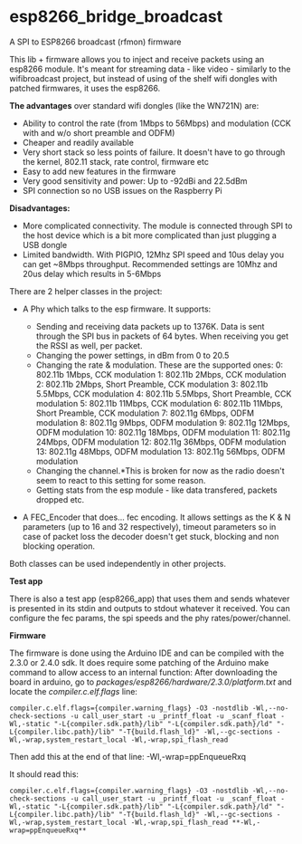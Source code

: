 # esp8266_bridge_broadcast
A SPI to ESP8266 broadcast (rfmon) firmware

This lib + firmware allows you to inject and receive packets using an esp8266 module.
It's meant for streaming data - like video - similarly to the wifibroadcast project, but instead of using of the shelf wifi dongles with patched firmwares, it uses the esp8266.

**The advantages** over standard wifi dongles (like the WN721N) are:
* Ability to control the rate (from 1Mbps to 56Mbps) and modulation (CCK with and w/o short preamble and ODFM) 
* Cheaper and readily available
* Very short stack so less points of failure. It doesn't have to go through the kernel, 802.11 stack, rate control, firmware etc
* Easy to add new features in the firmware
* Very good sensitivity and power: Up to -92dBi and 22.5dBm
* SPI connection so no USB issues on the Raspberry Pi

**Disadvantages:**

* More complicated connectivity. The module is connected through SPI to the host device which is a bit more complicated than just plugging a USB dongle
* Limited bandwidth. With PIGPIO, 12Mhz SPI speed and 10us delay you can get ~8Mbps throughput. Recommended settings are 10Mhz and 20us delay which results in 5-6Mbps


There are 2 helper classes in the project:
* A Phy which talks to the esp firmware. It supports:
  - Sending and receiving data packets up to 1376K. Data is sent through the SPI bus in packets of 64 bytes. When receiving you get the RSSI as well, per packet.
  - Changing the power settings, in dBm from 0 to 20.5
  - Changing the rate & modulation. These are the supported ones:
  	0:  802.11b 1Mbps, CCK modulation
		1:  802.11b 2Mbps, CCK modulation
		2:  802.11b 2Mbps, Short Preamble, CCK modulation
		3:  802.11b 5.5Mbps, CCK modulation
		4:  802.11b 5.5Mbps, Short Preamble, CCK modulation
		5:  802.11b 11Mbps, CCK modulation
		6:  802.11b 11Mbps, Short Preamble, CCK modulation
		7:  802.11g 6Mbps, ODFM modulation
		8:  802.11g 9Mbps, ODFM modulation
		9:  802.11g 12Mbps, ODFM modulation
		10: 802.11g 18Mbps, ODFM modulation
		11: 802.11g 24Mbps, ODFM modulation
		12: 802.11g 36Mbps, ODFM modulation
		13: 802.11g 48Mbps, ODFM modulation
		13: 802.11g 56Mbps, ODFM modulation
  - Changing the channel.*This is broken for now as the radio doesn't seem to react to this setting for some reason.
  - Getting stats from the esp module - like data transfered, packets dropped etc.

* A FEC_Encoder that does... fec encoding. It allows settings as the K & N parameters (up to 16 and 32 respectively), timeout parameters so in case of packet loss the decoder doesn't get stuck, blocking and non blocking operation.

Both classes can be used independently in other projects.

**Test app**

There is also a test app (esp8266_app) that uses them and sends whatever is presented in its stdin and outputs to stdout whatever it received. You can configure the fec params, the spi speeds and the phy rates/power/channel.

**Firmware**

The firmware is done using the Arduino IDE and can be compiled with the 2.3.0 or 2.4.0 sdk. It does require some patching of the Arduino make command to allow access to an internal function:
After downloading the board in arduino, go to *packages/esp8266/hardware/2.3.0/platform.txt* and locate the  *compiler.c.elf.flags* line:

```
compiler.c.elf.flags={compiler.warning_flags} -O3 -nostdlib -Wl,--no-check-sections -u call_user_start -u _printf_float -u _scanf_float -Wl,-static "-L{compiler.sdk.path}/lib" "-L{compiler.sdk.path}/ld" "-L{compiler.libc.path}/lib" "-T{build.flash_ld}" -Wl,--gc-sections -Wl,-wrap,system_restart_local -Wl,-wrap,spi_flash_read
```

Then add this at the end of that line: -Wl,-wrap=ppEnqueueRxq

It should read this:
```
compiler.c.elf.flags={compiler.warning_flags} -O3 -nostdlib -Wl,--no-check-sections -u call_user_start -u _printf_float -u _scanf_float -Wl,-static "-L{compiler.sdk.path}/lib" "-L{compiler.sdk.path}/ld" "-L{compiler.libc.path}/lib" "-T{build.flash_ld}" -Wl,--gc-sections -Wl,-wrap,system_restart_local -Wl,-wrap,spi_flash_read **-Wl,-wrap=ppEnqueueRxq**
```




